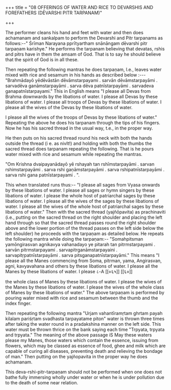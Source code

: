 +++
title = "08 OFFERINGS OF WATER AND RICE TO DEVARSHIS AND FOREFATHERS (DĒVARSHI PITR TARPANAM)"

+++

The performer cleans his hand and feet with water and then does achamanam and sankalpam to perform the Devarshi and Pitr tarpanams as follows:--" Śrīman Narayana pprītyartham snānāngam dēvarshi pitr tarpaṇam karishye." He performs the tarpanam believing that devatas, rshis and pitrs have in them the amsam of God. That is to say he should believe that the spirit of God is in all these.

Then repeating the following mantras he does tarpaṇam, l.e., leaves water mixed with rice and sesamum in his hands as described below :--- "Brahmādayō yēdēvāstān dēvāmstarpayami . sarvān dēvāmstarpayāmi . sarvadēva ganāmstarpayāmi . sarva dēva patnīstarpayāmi . sarvadeva ganapatnīstarpayami." This in English means "I please all Devas from Brahma downwards by the libations of water. I please all Devas by these libations of water. I please all troops of Devas by these libations of water. I please all the wives of the Devas by these libations of water.

I please all the wives of the troops of Devas by these libations of water." Repeating the above he does his tarpanam through the tips of his fingers. Now he has his sacred thread in the usual way, t.e., in the proper way.

He then puts on his sacred thread round his neck with both the hands outside the thread (i e. as nivIt!) and holding with both the thumbs the sacred thread does tarpanam repeating the following. That is he pours water mixed with rice and sesamum while repeating the mantras.

"Om Krishna dvaipayanādayō yē rshayah tan rshīmstarpayāmi . sarvan rshimstarpayāmi . sarva rshi gaṇāmstarpayāmi . sarva rshipatnīstarpayāmi . sarva rshi gana patnīstarpayami . ".

This when translated runs thus:-- "I please all sages from Vyasa onwards by these libations of water. I please all sages or hymn singers by these libations of water. I please the whole host of patriarchal sages by these libations of water. I please all the wives of the sages by these libations of water. I please all the wives of the whole host of patriarchal sages by these libations of water." Then with the sacred thread (yajñōpavita) as prachinaviti (i.e., putting on the sacred thread on the right shoulder and placing the left hand through so that the sacred thread passes round the right shoulder above and the lower portion of the thread passes on the left side below the left shoulder) he proceeds with the tarpaṇam as detailed below. He repeats the following mantra while doing the tarpaṇam:-- "Somahpitsman yamōngirasvan agnikavya vahanadayo ye pitarah tan pitrmstarpayami . sarvān pitrmstarpayami . sarvapitrganāmstarpayaini . sarvapitṛpatnīstarpayāmi . sarva pitsganapatnīstarpayāmi." This means "I please all the Manes commencing from Soma, pitrman, yama, Angirasvan, agni, kavyavahana and others by these libations of water. I please all the Manes by these libations of water. I please ८-A [[०६५]]
[[६०]]

the whole class of Manes by these libations of water. I please the wives of the Manes by these libations of water. I please the wives of the whole class of Manes by these libations of water." The above tarpaṇam is performed by pouring water mixed with rice and sesamum between the thumb and the index finger.

Then repeating the following mantra "Urjam vahantīramṛtam ghrtam payah kilalam pariśṛtam svadhasta tarpayatame piton" water is thrown three times after taking the water round in a pradakshina manner on the left side. This water must be thrown thrice on the bank saying each time "Trpyata, trpyata and trpyata." The meaning of the above passage iS May these waters please my Manes, those waters which contain the essence, issuing from flowers, which may be classed as essence of food, ghee and milk which are capable of curing all diseases, preventing death and relieving the bondage of man." Then putting on the yajñopavita in the proper way he does achamanam.

This deva-rshi-pitr-tarpaṇam should not be performed when one does not bathe fully immersing wholly under water or when he is under pollution due to the death of some near relation.
